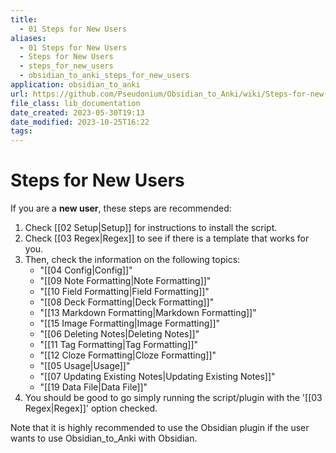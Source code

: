 ```yaml
---
title:
  - 01 Steps for New Users
aliases:
  - 01 Steps for New Users
  - Steps for New Users
  - steps_for_new_users
  - obsidian_to_anki_steps_for_new_users
application: obsidian_to_anki
url: https://github.com/Pseudonium/Obsidian_to_Anki/wiki/Steps-for-new-users
file_class: lib_documentation
date_created: 2023-05-30T19:13
date_modified: 2023-10-25T16:22
tags: 
---
```

# Steps for New Users

If you are a **new user**, these steps are recommended:

1. Check [[02 Setup|Setup]] for instructions to install the script.
2. Check [[03 Regex|Regex]] to see if there is a template that works for you.
3. Then, check the information on the following topics:
    - "[[04 Config|Config]]"
    - "[[09 Note Formatting|Note Formatting]]"
    - "[[10 Field Formatting|Field Formatting]]"
    - "[[08 Deck Formatting|Deck Formatting]]"
    - "[[13 Markdown Formatting|Markdown Formatting]]"
    - "[[15 Image Formatting|Image Formatting]]"
    - "[[06 Deleting Notes|Deleting Notes]]"
    - "[[11 Tag Formatting|Tag Formatting]]"
    - "[[12 Cloze Formatting|Cloze Formatting]]"
    - "[[05 Usage|Usage]]"
    - "[[07 Updating Existing Notes|Updating Existing Notes]]"
    - "[[19 Data File|Data File]]"
4. You should be good to go simply running the script/plugin with the '[[03 Regex|Regex]]' option checked.

Note that it is highly recommended to use the Obsidian plugin if the user wants to use Obsidian_to_Anki with Obsidian.
